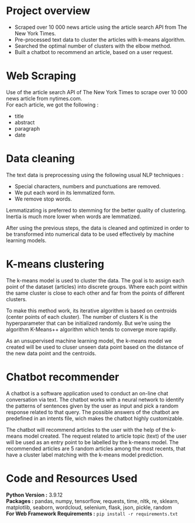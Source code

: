 # Project overview

* Scraped over 10 000 news article using the article search API from The New York Times.
* Pre-processed text data to cluster the articles with k-means algorithm. 
* Searched the optimal number of clusters with the elbow method.
* Built a chatbot to recommend an article, based on a user request.

# Web Scraping

Use of the article search API of The New York Times to scrape over 10 000 news article from nytimes.com.                                   
For each article, we got the following :
*	title
*	abstract
*	paragraph
*	date

# Data cleaning

The text data is preprocessing using the following usual NLP techniques :
* Special characters, numbers and punctuations are removed.
* We put each word in its lemmatized form.
* We remove stop words.

Lemmatizating is preferred to stemming for the better quality of clustering. Inertia is much more lower
when words are lemmatized.

After using the previous steps, the data is cleaned and optimized in order to be transformed into numerical data to be used effectively by machine learning models.

# K-means clustering 

The k-means model is used to cluster the data. The goal is to assign each point of the dataset (articles) into discrete groups. Where each point within the same cluster is close to each other and far from the points of different clusters.

To make this method work, its iterative algorithm is based on centroids (center points of each cluster). The number of clusters K is the hyperparameter that can be initialized randomly. But we’re using the algorithm K-Means++ algorithm which tends to converge more rapidly. 

As an unsupervised machine learning model, the k-means model we created will be used to cluser unseen data point based on the distance of the new data point and the centroids.

# Chatbot recommender

A chatbot is a software application used to conduct an on-line chat conversation via text. The chatbot works with a neural network to identify the patterns of sentences given by the user as input and pick a random response related to that query. The possible answers of the chatbot are predefined in an intents file, wich makes the chatbot highly customizable.

The chatbot will recommend articles to the user with the help of the k-means model created. The request related to article topic (text) of the user will be used as an entry point to be labelled by the k-means model. The recommended articles are 5 random articles among the most recents, that have a cluster label matching with the k-means model prediction.

# Code and Resources Used 

**Python Version :** 3.9.12                                                                 
**Packages :** pandas, numpy, tensorflow, requests, time, nltk, re, sklearn, matplotlib, seaborn, wordcloud, selenium, flask, json, pickle, random                                
**For Web Framework Requirements :**  ```pip install -r requirements.txt```                               
